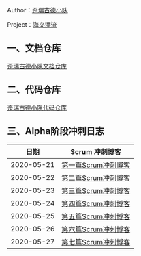 

Author：[歪瑞古德小队](https://www.cnblogs.com/misterchaos/p/12766888.html)

Project：[海岛漂流](https://www.cnblogs.com/misterchaos/p/12815587.html)

## 一、文档仓库

[歪瑞古德小队文档仓库](https://github.com/gdut-very-good/docs)

## 二、代码仓库

[歪瑞古德小队代码仓库](https://github.com/gdut-very-good/island-drifting-backend)

## 三、Alpha阶段冲刺日志

| 日期       | Scrum 冲刺博客                                               |
| ---------- | ------------------------------------------------------------ |
| 2020-05-21 | [第一篇Scrum冲刺博客](https://www.cnblogs.com/misterchaos/p/12934687.html) |
| 2020-05-22 | [第二篇Scrum冲刺博客](https://www.cnblogs.com/misterchaos/p/12935811.html) |
| 2020-05-23 | [第三篇Scrum冲刺博客](https://www.cnblogs.com/misterchaos/p/12943693.html) |
| 2020-05-24 | [第四篇Scrum冲刺博客](https://www.cnblogs.com/misterchaos/p/12945290.html) |
| 2020-05-25 | [第五篇Scrum冲刺博客](https://www.cnblogs.com/misterchaos/p/12953585.html) |
| 2020-05-26 | [第六篇Scrum冲刺博客](https://www.cnblogs.com/misterchaos/p/12961407.html) |
| 2020-05-27 | [第七篇Scrum冲刺博客](https://www.cnblogs.com/misterchaos/p/12969269.html) |